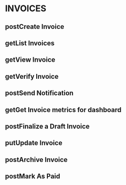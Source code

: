 # INVOICES

## postCreate Invoice
## getList Invoices
## getView Invoice
## getVerify Invoice
## postSend Notification
## getGet Invoice metrics for dashboard
## postFinalize a Draft Invoice
## putUpdate Invoice
## postArchive Invoice
## postMark As Paid

